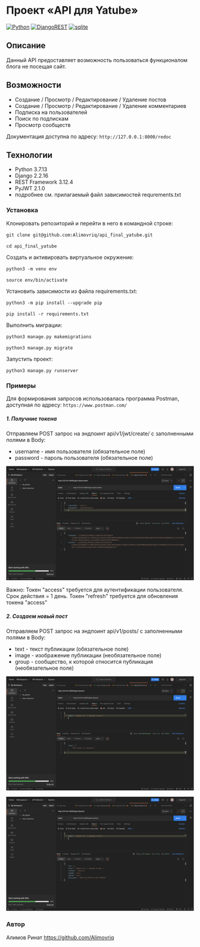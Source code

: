 # Проект «API для Yatube»

[![Python](https://img.shields.io/badge/-Python-464646?style=flat-square&logo=Python)](https://www.python.org/)
[![DjangoREST](https://img.shields.io/badge/DJANGO-REST-ff1709?style=for-the-badge&logo=django&logoColor=white&color=ff1709&labelColor=gray)](https://www.django-rest-framework.org/)
[![sqlite](https://skillicons.dev/icons?i=sqlite)](https://sqlite.org/)

## Описание
Данный API предоставляет возможность пользоваться функционалом блога не посещая сайт.

## Возможности
- Создание / Просмотр / Редактирование / Удаление постов
- Создание / Просмотр / Редактирование / Удаление комментариев
- Подписка на пользователей
- Поиск по подпискам
- Просмотр сообществ

Документация доступна по адресу: ```http://127.0.0.1:8000/redoc```

## Технологии
 - Python 3.7.13
 - Django 2.2.16
 - REST Framework 3.12.4
 - PyJWT 2.1.0
 - подробнее см. прилагаемый файл зависимостей requrements.txt

### Установка
Клонировать репозиторий и перейти в него в командной строке:

```
git clone git@github.com:Alimovriq/api_final_yatube.git
```

```
cd api_final_yatube
```

Cоздать и активировать виртуальное окружение:

```
python3 -m venv env
```

```
source env/bin/activate
```

Установить зависимости из файла requirements.txt:

```
python3 -m pip install --upgrade pip
```

```
pip install -r requirements.txt
```

Выполнить миграции:

```
python3 manage.py makemigrations
```
```
python3 manage.py migrate
```

Запустить проект:

```
python3 manage.py runserver
```

### Примеры
Для формирования запросов использовалась программа Postman, доступная по адресу: ```https://www.postman.com/```

##### 1. Получние токена
Отправляем POST запрос на эндпоинт api/v1/jwt/create/ с заполненными полями в Body:
- username - имя пользователя (обязательное поле)
- password - пароль пользователя (обязательное поле)

![Иллюстрация к получению токена](https://github.com/Alimovriq/api_final_yatube/blob/master/yatube_api/static/2.png)


Важно:
Токен "access" требуется для аутентификации пользователя. Срок действия = 1 день.
Токен "refresh" требуется для обновления токена "access"

##### 2. Создаем новый пост
Отправляем POST запрос на эндпоинт api/v1/posts/ с заполненными полями в Body:
- text - текст публикации (обязательное поле)
- image - изображение публикации (необязательное поле)
- group - сообщество, к которой относится публикация (необязательное поле)

![Иллюстрация к созданию поста №1](https://github.com/Alimovriq/api_final_yatube/blob/master/yatube_api/static/3.png)

![Иллюстрация к созданию поста №2](https://github.com/Alimovriq/api_final_yatube/blob/master/yatube_api/static/4.png)

### Автор
Алимов Ринат
https://github.com/Alimovriq
